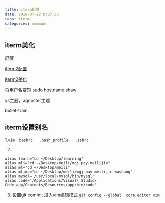 ```yaml
---
title: iterm配置
date: 2018-07-22 8:07:33
tags: iterm
categories: command
---
```



<div><!-- more--></div>

## iterm美化

[屏蔽](https://blog.csdn.net/z3512498/article/details/51245853)

[iterm2配置](https://www.cnblogs.com/xishuai/p/mac-iterm2.html)

[iterm2美化](https://www.jianshu.com/p/7de00c73a2bb)

将用户名变短
sudo hostname shaw

ys主题，agnoster主题

bullet-train



## iterm设置别名
1.`vim .bashrc   .bash_profile   .zshrc`

2.

```
alias learn="cd ~/Desktop/learning"
alias mlj="cd ~/Desktop/meili/mgj-pay-meilijie"
alias ml="cd ~/Desktop/meili"
alias mljms="cd ~/Desktop/meili/mgj-pay-meilijie-mashang"
alias mysql='/usr/local/mysql/bin/mysql'
alias code='/Applications/Visual\ Studio\ Code.app/Contents/Resources/app/bin/code'
```


3. 设置git commit 进入vim编辑模式
`git config --global  core.editor vim`


